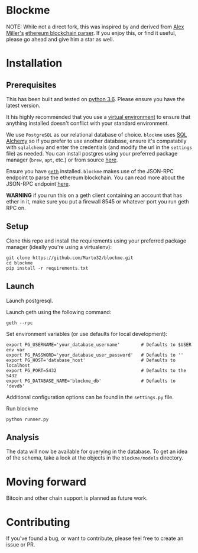 # Blockme

NOTE: While not a direct fork, this was inspired by and derived from [Alex Miller's](https://github.com/alex-miller-0) [ethereum blockchain parser](https://github.com/alex-miller-0/Ethereum_Blockchain_Parser). If you enjoy this, or find it useful, please go ahead and give him a star as well.

# Installation

## Prerequisites

This has been built and tested on [python 3.6](https://www.python.org/downloads/release/python-360/). Please ensure you have the latest version.

It his highly recommended that you use a [virtual environment](http://docs.python-guide.org/en/latest/dev/virtualenvs/) to ensure that anything installed doesn't conflict with your standard environment.

We use `PostgreSQL` as our relational database of choice. `blockme` uses [SQL Alchemy](https://www.sqlalchemy.org/) so if you prefer to use another database, ensure it's compatabily with `sqlalchemy` and enter the credentials (and modify the url in the `settings` file) as needed. You can install postgres using your preferred package manager (`brew`, `apt`, etc.) or from source [here](https://www.postgresql.org/download/).

Ensure you have [`geth`](https://github.com/ethereum/go-ethereum/wiki/geth) installed. `blockme` makes use of the JSON-RPC endpoint to parse the ethereum blockchain. You can read more about the JSON-RPC endpoint [here](https://github.com/ethereum/wiki/wiki/JSON-RPC#json-rpc-endpoint).

**WARNING** if you run this on a geth client containing an account that has ether in it, make sure you put a firewall 8545 or whatever port you run geth RPC on.

## Setup

Clone this repo and install the requirements using your preferred package manager (ideally you're using a virtualenv):

```shell
git clone https://github.com/Marto32/blockme.git
cd blockme
pip install -r requirements.txt
```

## Launch

Launch postgresql.

Launch geth using the following command:

```shell
geth --rpc
```

Set environment variables (or use defaults for local development):

```shell
export PG_USERNAME='your_database_username'        # Defaults to $USER env var
export PG_PASSWORD='your_database_user_password'   # Defaults to ''
export PG_HOST='database_host'                     # Defaults to localhost
export PG_PORT=5432                                # Defaults to the 5432
export PG_DATABASE_NAME='blockme_db'               # Defaults to 'devdb'
```

Additional configuration options can be found in the `settings.py` file.

Run blockme

```shell
python runner.py
```

## Analysis

The data will now be available for querying in the database. To get an idea of the schema, take a look at the objects in the `blockme/models` directory.

# Moving forward

Bitcoin and other chain support is planned as future work.

# Contributing

If you've found a bug, or want to contribute, please feel free to create an issue or PR.
